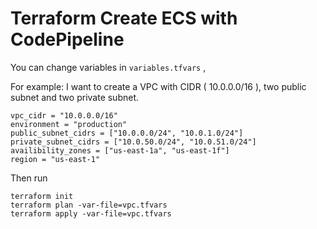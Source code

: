 # Terraform Create ECS with CodePipeline

You can change variables in `variables.tfvars` , 

For example: I want to create a VPC with CIDR ( 10.0.0.0/16 ), two public subnet and two private subnet.
```
vpc_cidr = "10.0.0.0/16"
environment = "production"
public_subnet_cidrs = ["10.0.0.0/24", "10.0.1.0/24"]
private_subnet_cidrs = ["10.0.50.0/24", "10.0.51.0/24"]
availibility_zones = ["us-east-1a", "us-east-1f"]
region = "us-east-1"
```

Then run

```
terraform init
terraform plan -var-file=vpc.tfvars
terraform apply -var-file=vpc.tfvars
```